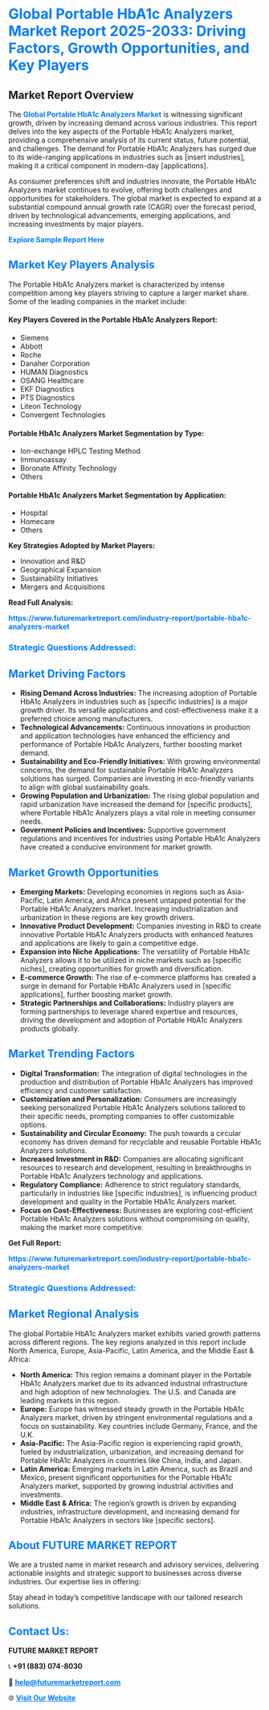 <h1 style="color: #007BFF;">Global Portable HbA1c Analyzers Market Report 2025-2033: Driving Factors, Growth Opportunities, and Key Players</h1>

<section id="overview">
<h2>Market Report Overview</h2>
<p>The <a href="https://www.futuremarketreport.com/industry-report/portable-hba1c-analyzers-market" style="color: #007BFF; text-decoration: none;"><strong>Global Portable HbA1c Analyzers Market</strong></a> is witnessing significant growth, driven by increasing demand across various industries. This report delves into the key aspects of the Portable HbA1c Analyzers market, providing a comprehensive analysis of its current status, future potential, and challenges. The demand for Portable HbA1c Analyzers has surged due to its wide-ranging applications in industries such as [insert industries], making it a critical component in modern-day [applications].</p>
<p>As consumer preferences shift and industries innovate, the Portable HbA1c Analyzers market continues to evolve, offering both challenges and opportunities for stakeholders. The global market is expected to expand at a substantial compound annual growth rate (CAGR) over the forecast period, driven by technological advancements, emerging applications, and increasing investments by major players.</p>
</section>

<section id="overview">
<p><a href="https://www.futuremarketreport.com/request-sample/reportId=28822" style="color: #007BFF; text-decoration: none;"><strong>Explore Sample Report Here</strong></a></p>
</section>

<section id="key-players">
<h2 style="color: #007BFF;">Market Key Players Analysis</h2>
<p>The Portable HbA1c Analyzers market is characterized by intense competition among key players striving to capture a larger market share. Some of the leading companies in the market include:</p>
<h4>Key Players Covered in the Portable HbA1c Analyzers Report:</h4>
<ul><li>Siemens</li><li>Abbott</li><li>Roche</li><li>Danaher Corporation</li><li>HUMAN Diagnostics</li><li>OSANG Healthcare</li><li>EKF Diagnostics</li><li>PTS Diagnostics</li><li>Liteon Technology</li><li>Convergent Technologies</li></ul>
<h4>Portable HbA1c Analyzers Market Segmentation by Type:</h4>
<ul><li>Ion-exchange HPLC Testing Method</li><li>Immunoassay</li><li>Boronate Affinity Technology</li><li>Others</li></ul>

<h4>Portable HbA1c Analyzers Market Segmentation by Application:</h4>
<ul><li>Hospital</li><li>Homecare</li><li>Others</li></ul>
<p><strong>Key Strategies Adopted by Market Players:</strong></p>
<ul>
<li>Innovation and R&D</li>
<li>Geographical Expansion</li>
<li>Sustainability Initiatives</li>
<li>Mergers and Acquisitions</li>
</ul>
</section>

<section>
<p><strong>Read Full Analysis: </strong></p><a href="https://www.futuremarketreport.com/industry-report/portable-hba1c-analyzers-market" style="color: #007BFF; text-decoration: none;"><strong>https://www.futuremarketreport.com/industry-report/portable-hba1c-analyzers-market</strong></a>
<h3 style="color: #007BFF;">Strategic Questions Addressed:</h3>
</section>

<section id="driving-factors">
<h2 style="color: #007BFF;">Market Driving Factors</h2>
<ul>
<li><strong>Rising Demand Across Industries:</strong> The increasing adoption of Portable HbA1c Analyzers in industries such as [specific industries] is a major growth driver. Its versatile applications and cost-effectiveness make it a preferred choice among manufacturers.</li>
<li><strong>Technological Advancements:</strong> Continuous innovations in production and application technologies have enhanced the efficiency and performance of Portable HbA1c Analyzers, further boosting market demand.</li>
<li><strong>Sustainability and Eco-Friendly Initiatives:</strong> With growing environmental concerns, the demand for sustainable Portable HbA1c Analyzers solutions has surged. Companies are investing in eco-friendly variants to align with global sustainability goals.</li>
<li><strong>Growing Population and Urbanization:</strong> The rising global population and rapid urbanization have increased the demand for [specific products], where Portable HbA1c Analyzers plays a vital role in meeting consumer needs.</li>
<li><strong>Government Policies and Incentives:</strong> Supportive government regulations and incentives for industries using Portable HbA1c Analyzers have created a conducive environment for market growth.</li>
</ul>
</section>

<section id="growth-opportunities">
<h2 style="color: #007BFF;">Market Growth Opportunities</h2>
<ul>
<li><strong>Emerging Markets:</strong> Developing economies in regions such as Asia-Pacific, Latin America, and Africa present untapped potential for the Portable HbA1c Analyzers market. Increasing industrialization and urbanization in these regions are key growth drivers.</li>
<li><strong>Innovative Product Development:</strong> Companies investing in R&D to create innovative Portable HbA1c Analyzers products with enhanced features and applications are likely to gain a competitive edge.</li>
<li><strong>Expansion into Niche Applications:</strong> The versatility of Portable HbA1c Analyzers allows it to be utilized in niche markets such as [specific niches], creating opportunities for growth and diversification.</li>
<li><strong>E-commerce Growth:</strong> The rise of e-commerce platforms has created a surge in demand for Portable HbA1c Analyzers used in [specific applications], further boosting market growth.</li>
<li><strong>Strategic Partnerships and Collaborations:</strong> Industry players are forming partnerships to leverage shared expertise and resources, driving the development and adoption of Portable HbA1c Analyzers products globally.</li>
</ul>
</section>

<section id="trending-factors">
<h2 style="color: #007BFF;">Market Trending Factors</h2>
<ul>
<li><strong>Digital Transformation:</strong> The integration of digital technologies in the production and distribution of Portable HbA1c Analyzers has improved efficiency and customer satisfaction.</li>
<li><strong>Customization and Personalization:</strong> Consumers are increasingly seeking personalized Portable HbA1c Analyzers solutions tailored to their specific needs, prompting companies to offer customizable options.</li>
<li><strong>Sustainability and Circular Economy:</strong> The push towards a circular economy has driven demand for recyclable and reusable Portable HbA1c Analyzers solutions.</li>
<li><strong>Increased Investment in R&D:</strong> Companies are allocating significant resources to research and development, resulting in breakthroughs in Portable HbA1c Analyzers technology and applications.</li>
<li><strong>Regulatory Compliance:</strong> Adherence to strict regulatory standards, particularly in industries like [specific industries], is influencing product development and quality in the Portable HbA1c Analyzers market.</li>
<li><strong>Focus on Cost-Effectiveness:</strong> Businesses are exploring cost-efficient Portable HbA1c Analyzers solutions without compromising on quality, making the market more competitive.</li>
</ul>
</section>

<section>
<p><strong>Get Full Report: </strong></p><a href="https://www.futuremarketreport.com/industry-report/portable-hba1c-analyzers-market" style="color: #007BFF; text-decoration: none;"><strong>https://www.futuremarketreport.com/industry-report/portable-hba1c-analyzers-market</strong></a>
<h3 style="color: #007BFF;">Strategic Questions Addressed:</h3>
</section>


<section id="regional-analysis">
<h2 style="color: #007BFF;">Market Regional Analysis</h2>
<p>The global Portable HbA1c Analyzers market exhibits varied growth patterns across different regions. The key regions analyzed in this report include North America, Europe, Asia-Pacific, Latin America, and the Middle East & Africa:</p>
<ul>
<li><strong>North America:</strong> This region remains a dominant player in the Portable HbA1c Analyzers market due to its advanced industrial infrastructure and high adoption of new technologies. The U.S. and Canada are leading markets in this region.</li>
<li><strong>Europe:</strong> Europe has witnessed steady growth in the Portable HbA1c Analyzers market, driven by stringent environmental regulations and a focus on sustainability. Key countries include Germany, France, and the U.K.</li>
<li><strong>Asia-Pacific:</strong> The Asia-Pacific region is experiencing rapid growth, fueled by industrialization, urbanization, and increasing demand for Portable HbA1c Analyzers in countries like China, India, and Japan.</li>
<li><strong>Latin America:</strong> Emerging markets in Latin America, such as Brazil and Mexico, present significant opportunities for the Portable HbA1c Analyzers market, supported by growing industrial activities and investments.</li>
<li><strong>Middle East & Africa:</strong> The region’s growth is driven by expanding industries, infrastructure development, and increasing demand for Portable HbA1c Analyzers in sectors like [specific sectors].</li>
</ul>
</section>

<footer>
<h2 style="color: #007BFF;">About FUTURE MARKET REPORT</h2>
<p>We are a trusted name in market research and advisory services, delivering actionable insights and strategic support to businesses across diverse industries. Our expertise lies in offering:</p>

<p>Stay ahead in today’s competitive landscape with our tailored research solutions.</p>

<h2 style="color: #007BFF;">Contact Us:</h2>
<p><strong>FUTURE MARKET REPORT</strong></p>
<p>📞 <strong>+91 (883) 074-8030</strong></p>
<p>📧 <strong><a href="mailto:help@futuremarketreport.com" style="color: #007BFF;">help@futuremarketreport.com</a></strong></p>
<p>🌐 <strong><a href="https://www.futuremarketreport.com/" style="color: #007BFF;">Visit Our Website</a></strong></p>
</footer>